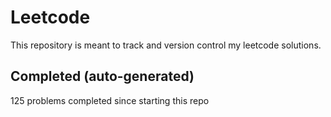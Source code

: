 # Leetcode

This repository is meant to track and version control my leetcode solutions.

## Completed (auto-generated)

125 problems completed since starting this repo
